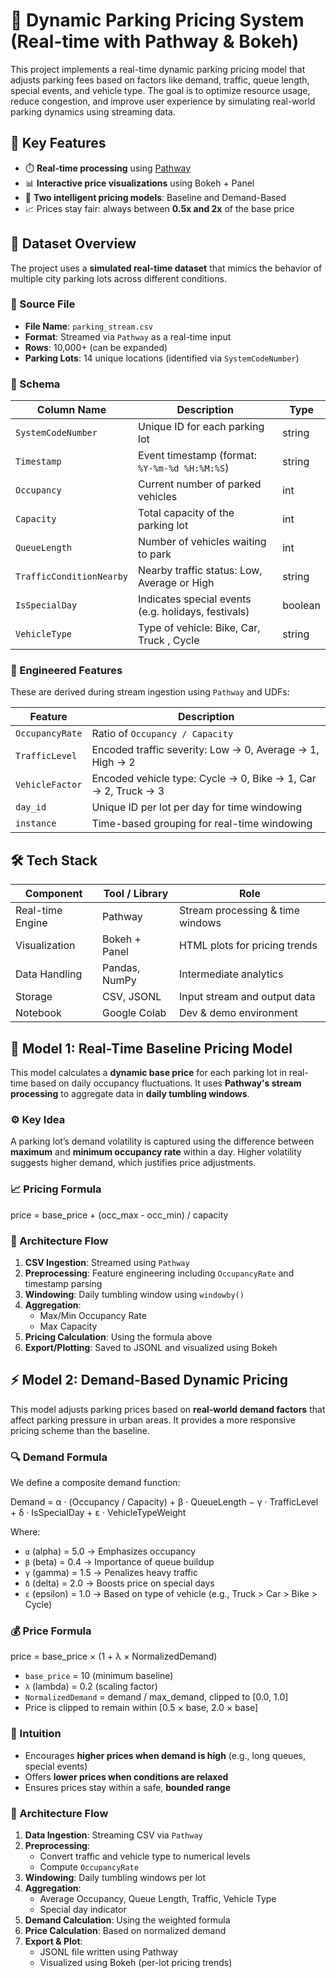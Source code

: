 # 🚗 Dynamic Parking Pricing System (Real-time with Pathway & Bokeh)
This project implements a real-time dynamic parking pricing model that adjusts parking fees based on factors like demand, traffic, queue length, special events, and vehicle type. The goal is to optimize resource usage, reduce congestion, and improve user experience by simulating real-world parking dynamics using streaming data.
## 📌 Key Features

- ⏱️ **Real-time processing** using [Pathway](https://github.com/pathwaycom/pathway)
- 📊 **Interactive price visualizations** using Bokeh + Panel
- 🧠 **Two intelligent pricing models**: Baseline and Demand-Based
- 📈 Prices stay fair: always between **0.5x and 2x** of the base price

## 📂 Dataset Overview

The project uses a **simulated real-time dataset** that mimics the behavior of multiple city parking lots across different conditions.

### 🔸 Source File
- **File Name**: `parking_stream.csv`
- **Format**: Streamed via `Pathway` as a real-time input
- **Rows**: 10,000+ (can be expanded)
- **Parking Lots**: 14 unique locations (identified via `SystemCodeNumber`)

### 🔸 Schema

| Column Name           | Description                                              | Type     |
|-----------------------|----------------------------------------------------------|----------|
| `SystemCodeNumber`    | Unique ID for each parking lot                           | string   |
| `Timestamp`           | Event timestamp (format: `%Y-%m-%d %H:%M:%S`)            | string   |
| `Occupancy`           | Current number of parked vehicles                        | int      |
| `Capacity`            | Total capacity of the parking lot                        | int      |
| `QueueLength`         | Number of vehicles waiting to park                       | int      |
| `TrafficConditionNearby` | Nearby traffic status: Low, Average or High      | string   |
| `IsSpecialDay`        | Indicates special events (e.g. holidays, festivals)      | boolean  |
| `VehicleType`         | Type of vehicle: Bike, Car, Truck , Cycle                 | string   |

### 🔸 Engineered Features

These are derived during stream ingestion using `Pathway` and UDFs:

| Feature         | Description                                             |
|-----------------|---------------------------------------------------------|
| `OccupancyRate` | Ratio of `Occupancy / Capacity`                        |
| `TrafficLevel`  | Encoded traffic severity: Low → 0, Average → 1, High → 2 |
| `VehicleFactor` | Encoded vehicle type: Cycle → 0, Bike → 1, Car → 2, Truck → 3|
| `day_id`        | Unique ID per lot per day for time windowing           |
| `instance`      | Time-based grouping for real-time windowing            |

## 🛠️ Tech Stack

| Component         | Tool / Library           | Role                            |
|------------------|--------------------------|---------------------------------|
| Real-time Engine | Pathway                  | Stream processing & time windows |
| Visualization    | Bokeh + Panel            | HTML plots for pricing trends  |
| Data Handling    | Pandas, NumPy            | Intermediate analytics          |
| Storage          | CSV, JSONL               | Input stream and output data    |
| Notebook         | Google Colab             | Dev & demo environment          |

## 🧠 Model 1: Real-Time Baseline Pricing Model

This model calculates a **dynamic base price** for each parking lot in real-time based on daily occupancy fluctuations. It uses **Pathway's stream processing** to aggregate data in **daily tumbling windows**.

### ⚙️ Key Idea

A parking lot’s demand volatility is captured using the difference between **maximum** and **minimum occupancy rate** within a day. Higher volatility suggests higher demand, which justifies price adjustments.

### 📈 Pricing Formula

price = base_price + (occ_max - occ_min) / capacity

### 🧱 Architecture Flow

1. **CSV Ingestion**: Streamed using `Pathway`
2. **Preprocessing**: Feature engineering including `OccupancyRate` and timestamp parsing
3. **Windowing**: Daily tumbling window using `windowby()`
4. **Aggregation**:
   - Max/Min Occupancy Rate
   - Max Capacity
5. **Pricing Calculation**: Using the formula above
6. **Export/Plotting**: Saved to JSONL and visualized using Bokeh

## ⚡ Model 2: Demand-Based Dynamic Pricing

This model adjusts parking prices based on **real-world demand factors** that affect parking pressure in urban areas. It provides a more responsive pricing scheme than the baseline.

### 🔍 Demand Formula

We define a composite demand function:

Demand = α · (Occupancy / Capacity) + β · QueueLength − γ · TrafficLevel + δ · IsSpecialDay + ε · VehicleTypeWeight

Where:

- `α` (alpha) = 5.0 → Emphasizes occupancy
- `β` (beta) = 0.4 → Importance of queue buildup
- `γ` (gamma) = 1.5 → Penalizes heavy traffic
- `δ` (delta) = 2.0 → Boosts price on special days
- `ε` (epsilon) = 1.0 → Based on type of vehicle (e.g., Truck > Car > Bike > Cycle)

### 💰 Price Formula
price = base_price × (1 + λ × NormalizedDemand)

- `base_price` = 10 (minimum baseline)
- `λ` (lambda) = 0.2 (scaling factor)
- `NormalizedDemand` = demand / max_demand, clipped to [0.0, 1.0]
- Price is clipped to remain within [0.5 × base, 2.0 × base]

### 🎯 Intuition

- Encourages **higher prices when demand is high** (e.g., long queues, special events)
- Offers **lower prices when conditions are relaxed**
- Ensures prices stay within a safe, **bounded range**

### 🔄 Architecture Flow

1. **Data Ingestion**: Streaming CSV via `Pathway`
2. **Preprocessing**:
   - Convert traffic and vehicle type to numerical levels
   - Compute `OccupancyRate`
3. **Windowing**: Daily tumbling windows per lot
4. **Aggregation**:
   - Average Occupancy, Queue Length, Traffic, Vehicle Type
   - Special day indicator
5. **Demand Calculation**: Using the weighted formula
6. **Price Calculation**: Based on normalized demand
7. **Export & Plot**:
   - JSONL file written using Pathway
   - Visualized using Bokeh (per-lot pricing trends)
